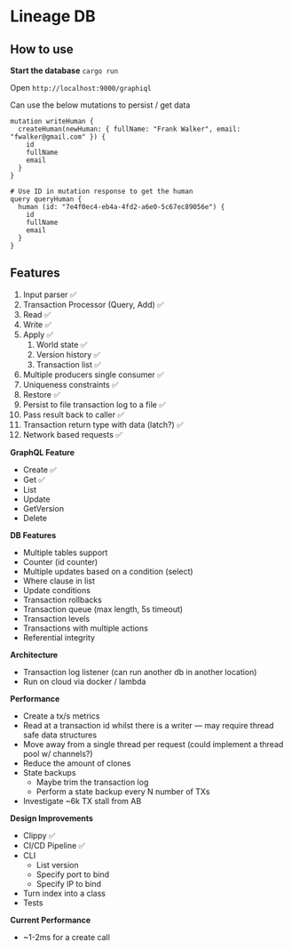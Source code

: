 # Lineage DB

## How to use 

**Start the database**
`cargo run`

Open `http://localhost:9000/graphiql`

Can use the below mutations to persist / get data
```
mutation writeHuman {
  createHuman(newHuman: { fullName: "Frank Walker", email: "fwalker@gmail.com" }) {
    id
    fullName
    email
  }
}

# Use ID in mutation response to get the human
query queryHuman {
  human (id: "7e4f0ec4-eb4a-4fd2-a6e0-5c67ec89056e") {
    id
    fullName
    email
  }
}

```

## Features
1. Input parser ✅
1. Transaction Processor (Query, Add) ✅
1. Read ✅
1. Write ✅ 
1. Apply ✅
    1. World state ✅
    1. Version history ✅
    1. Transaction list ✅
1. Multiple producers single consumer ✅
1. Uniqueness constraints ✅
1. Restore ✅
1. Persist to file transaction log to a file ✅
1. Pass result back to caller ✅
1. Transaction return type with data (latch?) ✅
1. Network based requests ✅

**GraphQL Feature**
- Create ✅ 
- Get ✅
- List
- Update
- GetVersion
- Delete

**DB Features**
- Multiple tables support
- Counter (id counter)
- Multiple updates based on a condition (select)
- Where clause in list
- Update conditions
- Transaction rollbacks
- Transaction queue (max length, 5s timeout)
- Transaction levels
- Transactions with multiple actions
- Referential integrity

**Architecture**
- Transaction log listener (can run another db in another location)
- Run on cloud via docker / lambda

**Performance**
- Create a tx/s metrics
- Read at a transaction id whilst there is a writer — may require thread safe data structures
- Move away from a single thread per request (could implement a thread pool w/ channels?)
- Reduce the amount of clones
- State backups
    - Maybe trim the transaction log
    - Perform a state backup every N number of TXs
- Investigate ~6k TX stall from AB

**Design Improvements**
- Clippy ✅
- CI/CD Pipeline ✅
- CLI
    - List version
    - Specify port to bind
    - Specify IP to bind
- Turn index into a class
- Tests

**Current Performance**
- ~1-2ms for a create call